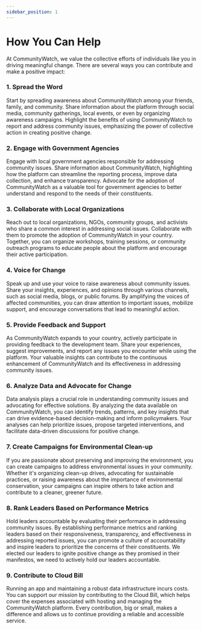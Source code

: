 ```yaml
---
sidebar_position: 1
---
```


# How You Can Help

At CommunityWatch, we value the collective efforts of individuals like you in driving meaningful change. There are several ways you can contribute and make a positive impact:

### 1. Spread the Word
Start by spreading awareness about CommunityWatch among your friends, family, and community. Share information about the platform through social media, community gatherings, local events, or even by organizing awareness campaigns. Highlight the benefits of using CommunityWatch to report and address community issues, emphasizing the power of collective action in creating positive change.

### 2. Engage with Government Agencies
Engage with local government agencies responsible for addressing community issues. Share information about CommunityWatch, highlighting how the platform can streamline the reporting process, improve data collection, and enhance transparency. Advocate for the adoption of CommunityWatch as a valuable tool for government agencies to better understand and respond to the needs of their constituents.

### 3. Collaborate with Local Organizations
Reach out to local organizations, NGOs, community groups, and activists who share a common interest in addressing social issues. Collaborate with them to promote the adoption of CommunityWatch in your country. Together, you can organize workshops, training sessions, or community outreach programs to educate people about the platform and encourage their active participation.


### 4. Voice for Change
Speak up and use your voice to raise awareness about community issues. Share your insights, experiences, and opinions through various channels, such as social media, blogs, or public forums. By amplifying the voices of affected communities, you can draw attention to important issues, mobilize support, and encourage conversations that lead to meaningful action.


### 5. Provide Feedback and Support
As CommunityWatch expands to your country, actively participate in providing feedback to the development team. Share your experiences, suggest improvements, and report any issues you encounter while using the platform. Your valuable insights can contribute to the continuous enhancement of CommunityWatch and its effectiveness in addressing community issues.

### 6. Analyze Data and Advocate for Change
Data analysis plays a crucial role in understanding community issues and advocating for effective solutions. By analyzing the data available on CommunityWatch, you can identify trends, patterns, and key insights that can drive evidence-based decision-making and inform policymakers. Your analyses can help prioritize issues, propose targeted interventions, and facilitate data-driven discussions for positive change.

### 7. Create Campaigns for Environmental Clean-up
If you are passionate about preserving and improving the environment, you can create campaigns to address environmental issues in your community. Whether it's organizing clean-up drives, advocating for sustainable practices, or raising awareness about the importance of environmental conservation, your campaigns can inspire others to take action and contribute to a cleaner, greener future.

### 8. Rank Leaders Based on Performance Metrics
Hold leaders accountable by evaluating their performance in addressing community issues. By establishing performance metrics and ranking leaders based on their responsiveness, transparency, and effectiveness in addressing reported issues, you can promote a culture of accountability and inspire leaders to prioritize the concerns of their constituents. We elected our leaders to ignite positive change as they promised in their manifestos, we need to actively hold our leaders accountable. 

### 9. Contribute to Cloud Bill
Running an app and maintaining a robust data infrastructure incurs costs. You can support our mission by contributing to the Cloud Bill, which helps cover the expenses associated with hosting and managing the CommunityWatch platform. Every contribution, big or small, makes a difference and allows us to continue providing a reliable and accessible service.
